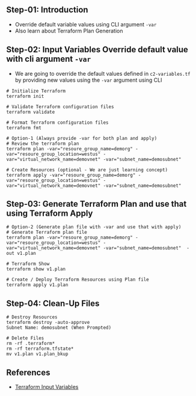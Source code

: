 ## Step-01: Introduction
- Override default variable values using CLI argument `-var`
- Also learn about Terraform Plan Generation

## Step-02: Input Variables Override default value with cli argument `-var`
- We are going to override the default values defined in `c2-variables.tf` by providing new values using the `-var` argument using CLI
```t
# Initialize Terraform
terraform init

# Validate Terraform configuration files
terraform validate

# Format Terraform configuration files
terraform fmt

# Option-1 (Always provide -var for both plan and apply)
# Review the terraform plan
terraform plan -var="resoure_group_name=demorg" -var="resoure_group_location=westus" -var="virtual_network_name=demovnet" -var="subnet_name=demosubnet"

# Create Resources (optional - We are just learning concept)
terraform apply -var="resoure_group_name=demorg" -var="resoure_group_location=westus" -var="virtual_network_name=demovnet" -var="subnet_name=demosubnet"
```

## Step-03: Generate Terraform Plan and use that using Terraform Apply
```t
# Option-2 (Generate plan file with -var and use that with apply)
# Generate Terraform plan file
terraform plan -var="resoure_group_name=demorg" -var="resoure_group_location=westus" -var="virtual_network_name=demovnet" -var="subnet_name=demosubnet"  -out v1.plan

# Terraform Show
terraform show v1.plan

# Create / Deploy Terraform Resources using Plan file
terraform apply v1.plan
```

## Step-04: Clean-Up Files
```t
# Destroy Resources
terraform destroy -auto-approve
Subnet Name: demosubnet (When Prompted)

# Delete Files
rm -rf .terraform*
rm -rf terraform.tfstate*
mv v1.plan v1.plan_bkup
```

## References
- [Terraform Input Variables](https://www.terraform.io/docs/language/values/variables.html)
